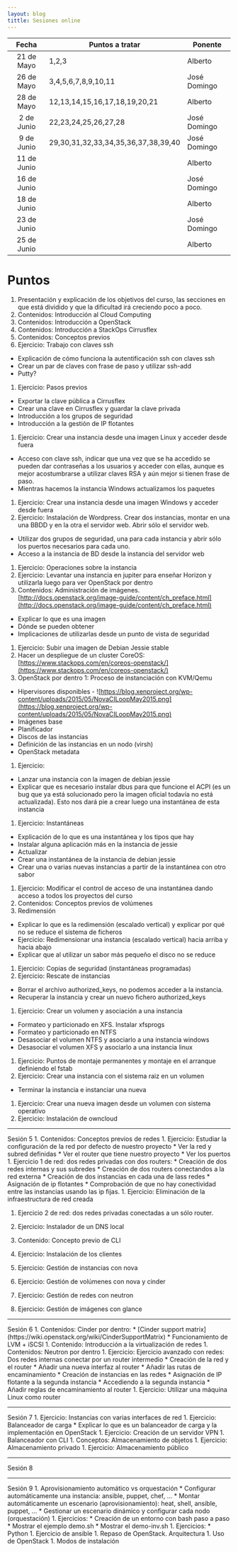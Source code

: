 ```yaml
---
layout: blog
tittle: Sesiones online
---
```


|Fecha|Puntos a tratar|Ponente|
|:---:|----------|--------|
|21 de Mayo| 1,2,3 |Alberto |
|26 de Mayo| 3,4,5,6,7,8,9,10,11 |José Domingo  |
|28 de Mayo| 12,13,14,15,16,17,18,19,20,21 | Alberto |
|2 de Junio| 22,23,24,25,26,27,28 | José Domingo |
|9 de Junio| 29,30,31,32,33,34,35,36,37,38,39,40 | José Domingo |
|11 de Junio|  | Alberto |
|16 de Junio| | José Domingo |
|18 de Junio|  | Alberto |
|23 de Junio|  | José Domingo |
|25 de Junio|  | Alberto |

# Puntos

1. Presentación y explicación de los objetivos del curso, las secciones en que está dividido y que la dificultad irá creciendo poco a poco.
1. Contenidos: Introducción al Cloud Computing
1. Contenidos: Introducción a OpenStack
1. Contenidos: Introducción a StackOps Cirrusflex
1. Contenidos: Conceptos previos
1. Ejercicio: Trabajo con claves ssh
 * Explicación de cómo funciona la autentificación ssh con claves ssh
 * Crear un par de claves con frase de paso y utilizar ssh-add
 * Putty?
1. Ejercicio: Pasos previos
 * Exportar la clave pública a Cirrusflex
 * Crear una clave en Cirrusflex y guardar la clave privada
 * Introducción a los grupos de seguridad
 * Introducción a la gestión de IP flotantes
1. Ejercicio: Crear una instancia desde una imagen Linux y acceder desde fuera
 * Acceso con clave ssh, indicar que una vez que se ha accedido se pueden dar contraseñas a los usuarios y acceder con ellas, aunque es mejor acostumbrarse a utilizar claves RSA y aún mejor si tienen frase de paso.
 * Mientras hacemos la instancia Windows actualizamos los paquetes 
1. Ejercicio: Crear una instancia desde una imagen Windows y acceder desde fuera
1. Ejercicio: Instalación de Wordpress. Crear dos instancias, montar en una una BBDD y en la otra el servidor web. Abrir sólo el servidor web.
 * Utilizar dos grupos de seguridad, una para cada instancia y abrir sólo los puertos necesarios para cada uno.
 * Acceso a la instancia de BD desde la instancia del servidor web
1. Ejercicio: Operaciones sobre la instancia
1. Ejercicio: Levantar una instancia en jupiter para enseñar Horizon y utilizarla luego para ver OpenStack por dentro
1. Contenidos: Administración de imágenes.[http://docs.openstack.org/image-guide/content/ch_preface.html](http://docs.openstack.org/image-guide/content/ch_preface.html)
 * Explicar lo que es una imagen
 * Dónde se pueden obtener
 * Implicaciones de utilizarlas desde un punto de vista de seguridad
1. Ejercicio: Subir una imagen de Debian Jessie stable
1. Hacer un despliegue de un cluster CoreOS: [https://www.stackops.com/en/coreos-openstack/](https://www.stackops.com/en/coreos-openstack/)
1. OpenStack por dentro 1: Proceso de instanciación con KVM/Qemu
 * Hipervisores disponibles - ![https://blog.xenproject.org/wp-content/uploads/2015/05/NovaCILoopMay2015.png](https://blog.xenproject.org/wp-content/uploads/2015/05/NovaCILoopMay2015.png)
 * Imágenes base
 * Planificador
 * Discos de las instancias
 * Definición de las instancias en un nodo (virsh)
 * OpenStack metadata
1. Ejercicio: 
 * Lanzar una instancia con la imagen de debian jessie
 * Explicar que es necesario instalar dbus para que funcione el ACPI (es un bug que ya está solucionado pero la imagen oficial todavía no está actualizada). Esto nos dará pie a crear luego una instantánea de esta instancia
1. Ejercicio: Instantáneas
 * Explicación de lo que es una instantánea y los tipos que hay
 * Instalar alguna aplicación más en la instancia de jessie
 * Actualizar
 * Crear una instantánea de la instancia de debian jessie
 * Crear una o varias nuevas instancias a partir de la instantánea con otro sabor
1. Ejercicio: Modificar el control de acceso de una instantánea dando acceso a todos los proyectos del curso
1. Contenidos: Conceptos previos de volúmenes
1. Redimensión
 * Explicar lo que es la redimensión (escalado vertical) y explicar por qué no se reduce el sistema de ficheros
 * Ejercicio: Redimensionar una instancia (escalado vertical) hacia arriba y hacia abajo
 * Explicar que al utilizar un sabor más pequeño el disco no se reduce
1. Ejercicio: Copias de seguridad (instantáneas programadas)
1. Ejercicio: Rescate de instancias
 * Borrar el archivo authorized_keys, no podemos acceder a la instancia.
 * Recuperar la instancia y crear un nuevo fichero authorized_keys
1. Ejercicio: Crear un volumen y asociación a una instancia
 * Formateo y particionado en XFS. Instalar xfsprogs
 * Formateo y particionado en NTFS
 * Desasociar el volumen NTFS y asociarlo a una instancia windows
 * Desasociar el volumen XFS y asociarlo a una instancia linux
1. Ejercicio: Puntos de montaje permanentes y montaje en el arranque definiendo el fstab
1. Ejercicio: Crear una instancia con el sistema raiz en un volumen
 * Terminar la instancia e instanciar una nueva
1. Ejercicio: Crear una nueva imagen desde un volumen con sistema operativo
1. Ejercicio: Instalación de owncloud
<hr/>
Sesión 5
1. Contenidos: Conceptos previos de redes
1. Ejercicio: Estudiar la configuración de la red por defecto de nuestro proyecto
 * Ver la red y subred definidas
 * Ver el router que tiene nuestro proyecto
 * Ver los puertos
1. Ejercicio 1 de red: dos redes privadas con dos routers:
 * Creación de dos redes internas y sus subredes
 * Creación de dos routers conectandos a la red externa
 * Creación de dos instancias en cada una de lass redes
 * Asignación de ip flotantes
 * Comprobación de que no hay conectividad entre las instancias usando las ip fijas.
1. Ejercicio: Eliminación de la infraestructura de red creada

1. Ejercicio 2 de red: dos redes privadas conectadas a un sólo router.
1. Ejercicio: Instalador de un DNS local

1. Contenido: Concepto previo de CLI
1. Ejercicio: Instalación de los clientes
1. Ejercicio: Gestión de instancias con nova
1. Ejercicio: Gestión de volúmenes con nova y cinder
1. Ejercicio: Gestión de redes con neutron
1. Ejercicio: Gestión de imágenes con glance
<hr/>
Sesión 6
1. Contenidos: Cinder por dentro:
 * [Cinder support matrix](https://wiki.openstack.org/wiki/CinderSupportMatrix)
 * Funcionamiento de LVM + iSCSI
1. Contenido: Introducción a la virtualización de redes
1. Contenidos: Neutron por dentro
1. Ejercicio: Ejercicio avanzado con redes: Dos redes internas conectar por un router intermedio
 * Creación de la red y el router
 * Añadir una nueva interfaz al router
 * Añadir las rutas de encaminamiento
 * Creación de instancias en las redes
 * Asignación de IP flotante a la segunda instancia
 * Accediendo a la segunda instancia
 * Añadir reglas de encaminamiento al router
1. Ejercicio: Utilizar una máquina Linux como router
<hr/>
Sesión 7
1. Ejercicio: Instancias con varias interfaces de red
1. Ejercicio: Balanceador de carga
 * Explicar lo que es un balanceador de carga y la implementación en OpenStack
1. Ejercicio: Creación de un servidor VPN
1. Balanceador con CLI
1. Conceptos: Almacenamiento de objetos
1. Ejercicio: Almacenamiento privado
1. Ejercicio: Almacenamiento público 
<hr/>
Sesión 8


<hr/>
Sesión 9
1. Aprovisionamiento automático vs orquestación
 * Configurar automáticamente una instancia: ansible, puppet, chef, ...
 * Montar automáticamente un escenario (aprovisionamiento): heat, shell, ansible, puppet, ...
 * Gestionar un escenario dinámico y configurar cada nodo (orquestación)
1. Ejercicios:
 * Creación de un entorno con bash paso a paso
 * Mostrar el ejemplo demo.sh
 * Mostrar el demo-inv.sh
1. Ejercicios:
 * Python
1. Ejercicio de ansible
1. Repaso de OpenStack. Arquitectura
1. Uso de OpenStack
1. Modos de instalación




